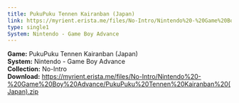 ```yaml
---
title: PukuPuku Tennen Kairanban (Japan)
link: https://myrient.erista.me/files/No-Intro/Nintendo%20-%20Game%20Boy%20Advance/PukuPuku%20Tennen%20Kairanban%20(Japan).zip
type: single1
System: Nintendo - Game Boy Advance
---
```

<b>Game:</b> PukuPuku Tennen Kairanban (Japan)<br>
<b>System:</b> Nintendo - Game Boy Advance<br>
<b>Collection:</b> No-Intro<br>
<b>Download:</b> https://myrient.erista.me/files/No-Intro/Nintendo%20-%20Game%20Boy%20Advance/PukuPuku%20Tennen%20Kairanban%20(Japan).zip